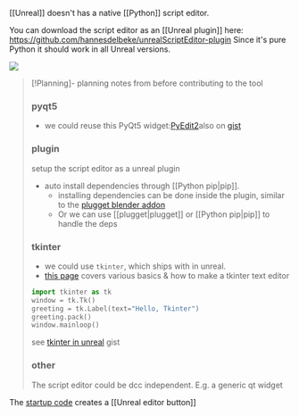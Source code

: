 [[Unreal]] doesn't has a native [[Python]] script editor.

You can download the script editor as an [[Unreal plugin]] here: https://github.com/hannesdelbeke/unrealScriptEditor-plugin
Since it's pure Python it should work in all Unreal versions.

![](https://i.imgur.com/KscixlU.png)

> [!Planning]-
> planning notes from before contributing to the tool 
> ### pyqt5
> - we could reuse this PyQt5 widget:[PyEdit2](https://github.com/Axel-Erfurt/PyEdit2)also on [gist](https://gist.github.com/Axel-Erfurt/8c84b5e70a1faf894879cd2ab99118c2)
> 
> ### plugin
> setup the script editor as a unreal plugin
> - auto install dependencies through [[Python pip|pip]]. 
> 	- installing dependencies can be done inside the plugin, similar to the [plugget blender addon](https://github.com/plugget/plugget-blender-addon)
> 	- Or we can use [[plugget|plugget]] or [[Python pip|pip]] to handle the deps
> 
> ### tkinter
> - we could use `tkinter`, which ships with in unreal.
> - [this page](https://realpython.com/python-gui-tkinter/) covers various basics & how to make a tkinter text editor
> ```python
> import tkinter as tk
> window = tk.Tk()
> greeting = tk.Label(text="Hello, Tkinter")
> greeting.pack()
> window.mainloop()
> ```
> see [tkinter in unreal](https://gist.github.com/hannesdelbeke/de3d8d87521ba635b6abd78112ef96bc) gist
> 
> ### other
> The script editor could be dcc independent. E.g. a generic qt widget

The [startup code](https://github.com/leixingyu/unrealScriptEditor/blob/master/unreal_script_editor/startup.py) creates a [[Unreal editor button]]
